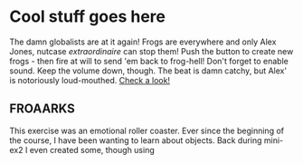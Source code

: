 # Cool stuff goes here
The damn globalists are at it again! Frogs are everywhere and only Alex Jones, nutcase <i>extraordinaire</i> can stop them! Push the button to create new frogs - then fire at will to send 'em back to frog-hell! Don't forget to enable sound. Keep the volume down, though. The beat is damn catchy, but Alex' is notoriously loud-mouthed. [Check a look!](https://cdn.rawgit.com/Magnusaur/aesth-prog/8a132922/mini_ex/mini_ex5/scum_index.html)

## FROAARKS
This exercise was an emotional roller coaster. Ever since the beginning of the course, I have been wanting to learn about objects. Back during mini-ex2 I even created some, though using
